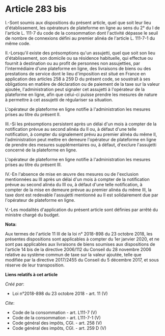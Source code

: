 # Article 283 bis

I.-Sont soumis aux dispositions du présent article, quel que soit leur lieu d'établissement, les opérateurs de plateforme en
ligne au sens du 2° du I de l'article L. 111-7 du code de la consommation dont l'activité dépasse le seuil de nombre de
connexions défini au premier alinéa de l'article L. 111-7-1 du même code. 

II.-Lorsqu'il existe des présomptions qu'un assujetti, quel que soit son lieu d'établissement, son domicile ou sa résidence
habituelle, qui effectue ou fournit à destination ou au profit de personnes non assujetties, par l'intermédiaire d'une
plateforme en ligne, des livraisons de biens ou des prestations de service dont le lieu d'imposition est situé en France en
application des articles 258 à 259 D du présent code, se soustrait à ses obligations en matière de déclaration ou de paiement
de la taxe sur la valeur ajoutée, l'administration peut signaler cet assujetti à l'opérateur de la plateforme en ligne, afin
que celui-ci puisse prendre les mesures de nature à permettre à cet assujetti de régulariser sa situation. 

L'opérateur de plateforme en ligne notifie à l'administration les mesures prises au titre du présent II. 

III.-Si les présomptions persistent après un délai d'un mois à compter de la notification prévue au second alinéa du II ou, à
défaut d'une telle notification, à compter du signalement prévu au premier alinéa du même II, l'administration peut mettre en
demeure l'opérateur de plateforme en ligne de prendre des mesures supplémentaires ou, à défaut, d'exclure l'assujetti
concerné de la plateforme en ligne. 

L'opérateur de plateforme en ligne notifie à l'administration les mesures prises au titre du présent III. 

IV.-En l'absence de mise en œuvre des mesures ou de l'exclusion mentionnées au III après un délai d'un mois à compter de la
notification prévue au second alinéa du III ou, à défaut d'une telle notification, à compter de la mise en demeure prévue au
premier alinéa du même III, la taxe dont est redevable l'assujetti mentionné au II est solidairement due par l'opérateur de
plateforme en ligne. 

V.-Les modalités d'application du présent article sont définies par arrêté du ministre chargé du budget.

**Nota:**

Aux termes de l'article 11 III de la loi n° 2018-898 du 23 octobre 2018, les présentes dispositions sont applicables à
compter du 1er janvier 2020, et ne sont pas applicables aux livraisons de biens soumises aux dispositions de l'article 14 bis
de la directive 2006/112 du Conseil du 28 novembre 2006 relative au système commun de taxe sur la valeur ajoutée, telle que
modifiée par la directive 2017/2455 du Conseil du 5 décembre 2017, et sous réserve de leur transposition.

**Liens relatifs à cet article**

_Créé par_:

  - Loi n°2018-898 du 23 octobre 2018 - art. 11 (V)

_Cite_:

  - Code de la consommation - art. L111-7 (V)
  - Code de la consommation - art. L111-7-1 (V)
  - Code général des impôts, CGI. - art. 258 (V)
  - Code général des impôts, CGI. - art. 259 D (V)

